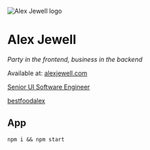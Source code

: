 ![Alex Jewell logo](http://www.alexjewell.com/logo.png)

# Alex Jewell

_Party in the frontend, business in the backend_

Available at: [alexjewell.com](https://www.alexjewell.com)

[Senior UI Software Engineer](https://www.linkedin.com/in/alexjewellcom/)

[bestfoodalex](https://instagram.com/bestfoodalex)

## App

`npm i && npm start`
